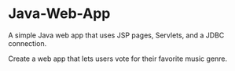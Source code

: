 # Java-Web-App
A simple Java web app that uses JSP pages, Servlets, and a JDBC connection.

Create a web app that lets users vote for their favorite music genre.

